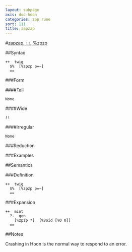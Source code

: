 ```yaml
---
layout: subpage
axis: doc-hoon
categories: zap rune
sort: 111
title: zapzap
---
```




#[zapzap, `!!`, %zpzp](#zpzp)

##Syntax

    ++  twig  
      $%  [%zpzp p=~]
      ==

###Form

####Tall

    None

####Wide

    !!

####Irregular

    None

###Reduction

###Examples

##Semantics

###Definition

    ++  twig  
      $%  [%zpzp p=~]
      ==

###Expansion

    ++  mint
      ?-  gen
        [%zpzp *]  [%void [%0 0]]
      ==

##Notes

Crashing in Hoon is the normal way to respond to an error.
